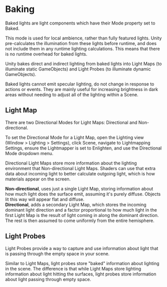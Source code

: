 # Baking

Baked lights are light components which have their Mode property set to Baked.

This mode is used for local ambience, rather than fully featured lights. Unity pre-calculates the illumination from these lights before runtime, and does not include them in any runtime lighting calculations. This means that there is no runtime overhead for baked lights.

Unity bakes direct and indirect lighting from baked lights into Light Maps (to illuminate static GameObjects) and Light Probes (to illuminate dynamic GameObjects).

Baked lights cannot emit specular lighting, do not change in response to actions or events. They are mainly useful for increasing brightness in dark areas without needing to adjust all of the lighting within a Scene.

## Light Map

There are two Directional Modes for Light Maps: Directional and Non-directional.

To set the Directional Mode for a Light Map, open the Lighting view (Window > Lighting > Settings), click Scene, navigate to Lightmapping Settings, ensure the Lightmapper is set to Enlighten, and use the Directional Mode dropdown menu.

Directional Light Maps store more information about the lighting environment that Non-directional Light Maps. Shaders can use that extra data about incoming light to better calculate outgoing light, which is how materials appear on the screen.

**Non-directional**, uses just a single Light Map, storing information about how much light does the surface emit, assuming it's purely diffuse. Objects lit this way will appear flat and diffuse.  
**Directional**, adds a secondary Light Map, which stores the incoming dominant light direction and a factor proportional to how much light in the first Light Map is the result of light coming in along the dominant direction. The rest is then assumed to come uniformly from the entire hemisphere.

## Light Probes

Light Probes provide a way to capture and use information about light that is passing through the empty space in your scene.

Similar to Light Maps, light probes store "baked" information about lighting in the scene. The difference is that while Light Maps store lighting information about light hitting the surfaces, light probes store information about light passing through empty space.